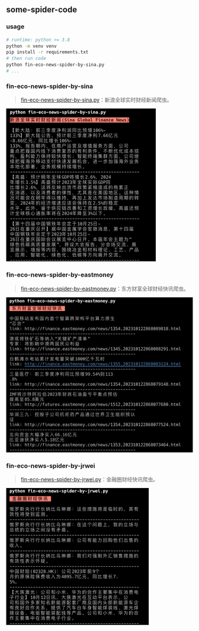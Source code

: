 some-spider-code
----------------

### usage

```bash
# runtime: python >= 3.8
python -m venv venv
pip install -r requirements.txt
# then run code
python fin-eco-news-spider-by-sina.py
# ...
```

### fin-eco-news-spider-by-sina

>   [fin-eco-news-spider-by-sina.py](./fin-eco-news-spider-by-sina.py)：新浪全球实时财经新闻爬虫。

![sina-spider](./assets/sina.png)

### fin-eco-news-spider-by-eastmoney

>   [fin-eco-news-spider-by-eastmoney.py](./fin-eco-news-spider-by-eastmoney.py)：东方财富全球财经快讯爬虫。

![eastmoney-spider](./assets/eastmoney.png)

### fin-eco-news-spider-by-jrwei

>   [fin-eco-news-spider-by-jrwei.py](./fin-eco-news-spider-by-jrwei.py)：金融圈财经快讯爬虫。

![jrwei-spider](./assets/jrwei.png)